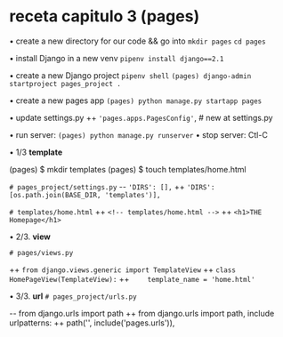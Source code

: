 # receta capitulo 3 (pages)

• create a new directory for our code && go into
`mkdir pages`
`cd pages`

• install Django in a new venv
`pipenv install django==2.1`

• create a new Django project
`pipenv shell`
`(pages) django-admin startproject pages_project .`

• create a new pages app
`(pages) python manage.py startapp pages`

• update settings.py
++ `'pages.apps.PagesConfig'`, # new at settings.py

• run server:
`(pages) python manage.py runserver`
• stop server: Ctl-C

• 1/3 **template**

(pages) $ mkdir templates
(pages) $ touch templates/home.html

`# pages_project/settings.py`
-- `'DIRS': [],`
++ `'DIRS': [os.path.join(BASE_DIR, 'templates')],` 


`# templates/home.html`
++ `<!-- templates/home.html -->` 
++ `<h1>THE Homepage</h1>`        

• 2/3. **view**

`# pages/views.py`

++ `from django.views.generic import TemplateView`
++ `class HomePageView(TemplateView):`
++ `	template_name = 'home.html'`

• 3/3. **url**
`# pages_project/urls.py`

-- from django.urls import path
++ from django.urls import path, include
urlpatterns:
++    path('', include('pages.urls')),
